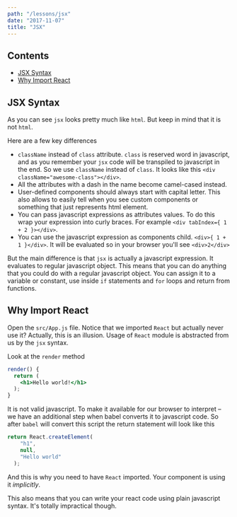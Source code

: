 ```yaml
---
path: "/lessons/jsx"
date: "2017-11-07"
title: "JSX"
---
```


## Contents

* [JSX Syntax](#the_syntax)
* [Why Import React](#why_import_react)

<a name="the_syntax"></a>
## JSX Syntax

As you can see `jsx` looks pretty much like `html`. But keep in mind that it is not `html`.

Here are a few key differences

* `className` instead of `class` attribute. `class` is reserved word in javascript, and as you remember your `jsx` code will be transpiled to javascript in the end. So we use `className` instead of `class`. It looks like this `<div className="awesome-class"></div>`.
* All the attributes with a dash in the name become camel-cased instead. 
* User-defined components should always start with capital letter. This also allows to easily tell when you see custom components or something that just represents html element.
* You can pass javascript expressions as attributes values. To do this wrap your expression into curly braces. For example `<div tabIndex={ 1 + 2 }></div>`.
* You can use the javascript expression as components child. `<div>{ 1 + 1 }</div>`. It will be evaluated so in your browser you'll see `<div>2</div>`

But the main difference is that `jsx` is actually a javascript expression. It evaluates to regular javascript object. This means that you can do anything that you could do with a regular javascript object. You can assign it to a variable or constant, use inside `if` statements and `for` loops and return from functions.

<a name="why_import_react" style="display: block; position: relative; top: -150px"></a>
## Why Import React

Open the `src/App.js` file. Notice that we imported `React` but actually never use it? Actually, this is an illusion. Usage of `React` module is abstracted from us by the `jsx` syntax.

Look at the `render` method

```jsx
render() {
  return (
    <h1>Hello world!</h1>
  );
}
```

It is not valid javascript. To make it available for our browser to interpret – we have an additional step when babel converts it to javascript code. So after `babel` will convert this script the return statement will look like this

```js
return React.createElement(
    "h1",
    null,
    "Hello world"
  );
```

And this is why you need to have `React` imported. Your component is using it _implicitly_.

This also means that you can write your react code using plain javascript syntax. It's totally impractical though.
